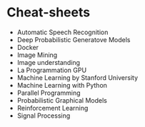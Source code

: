 # Cheat-sheets
- Automatic Speech Recognition
- Deep Probabilistic Generatove Models
- Docker
- Image Mining
- Image understanding
- La Programmation GPU
- Machine Learning by Stanford University
- Machine Learning with Python
- Parallel Programming
- Probabilistic Graphical Models
- Reinforcement Learning
- Signal Processing